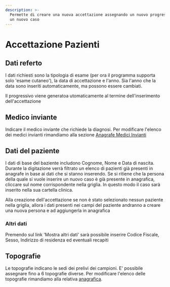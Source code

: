 ```yaml
---
description: >-
  Permette di creare una nuova accettazione assegnando un nuovo progressivo ad
  un nuovo caso
---
```


# Accettazione Pazienti

## Dati referto

I dati richiesti sono la tipologia di esame \(per ora il programma supporta solo 'esame cutaneo'\), la data di accettazione e l'anno. Sia l'anno che la data sono inseriti automaticamente, ma possono essere cambiati.

Il progressivo viene generatoa utomaticamente al termine dell'inserimento dell'accettazione

## Medico inviante

Indicare il medico inviante che richiede la diagnosi. Per modificare l'elenco dei medici invianti rimandiamo alla sezione [Anagrafe Medici Invianti](anagrafi/anagrafe-medici-invianti.md)

## Dati del paziente

I dati di base del baziente includono Cognome, Nome e Data di nascita. Durante la digitazione verrà filtrato un elenco di pazienti già presenti in anagrafe in base ai dati che si stanno inserendo. Se si ritiene che la persona della quale si vuole inserire un nuovo caso è già presente in anagrafica, cliccare sul nome corrispondente nella griglia. In questo modo il caso sarà inserito nella sua cartella clinica.

Alla creazione dell'accettazione se non è stato selezionato nessun paziente nella griglia, allora i dati presenti nei campi del paziente andranno a creare una nuova persona e ad aggiungerla in anagrafica

### Altri dati

Premendo sul link 'Mostra altri dati' sarà possibile inserire Codice Fiscale, Sesso, Indirizzo di residenza ed eventuali recapiti

## Topografie

Le topografie indicano le sedi dei prelivi dei campioni. E' possibile assegnare fino a 6 topografie diverse. Per modificare l'elenco delle topografie rimandiamo alla relativa [anagrafica](anagrafi/topografie.md).

